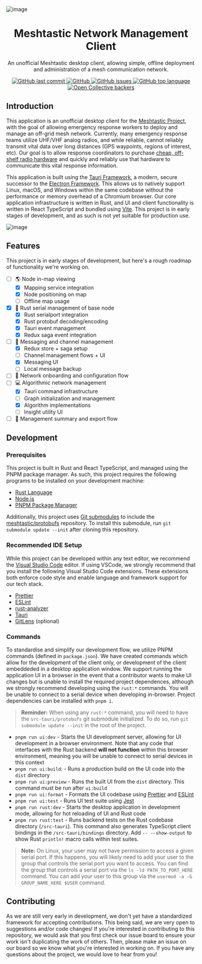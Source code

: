 ![image](https://user-images.githubusercontent.com/46639306/206589911-37289193-1b7f-441b-81c4-68304b0c55b2.png)

<div align="center">
  <h1 align="center">Meshtastic Network Management Client</h1>
  <p align="center">An unofficial Meshtastic desktop client, allowing simple, offline deployment and administration of a mesh communication network.</p>
</div>

<p align="center">
  <!-- [![status](https://img.shields.io/badge/status-stable-blue.svg)](https://github.com/tauri-apps/tauri/tree/dev)
  [![License](https://img.shields.io/github/license/ajmcquilkin/meshtastic-emergency-response-client)](https://opencollective.com/tauri)
  ![GitHub issues](https://img.shields.io/github/issues/ajmcquilkin/meshtastic-emergency-response-client)
  [![website](https://img.shields.io/badge/website-meshtastic.org-green.svg)]([https://meshtastic.org](https://meshtastic.org/))
  [![support meshtastic](https://img.shields.io/badge/sponsor-Open%20Collective-blue.svg)](https://opencollective.com/meshtastic) -->
  
  <!--   <img alt="GitHub branch checks state" src="https://img.shields.io/github/checks-status/ajmcquilkin/meshtastic-emergency-response-client/main"> -->
  <a href="https://github.com/ajmcquilkin/Meshtastic-emergency-response-client/commits/main">
    <img alt="GitHub last commit" src="https://img.shields.io/github/last-commit/ajmcquilkin/meshtastic-emergency-response-client">
  </a>
  
  <a href="https://github.com/ajmcquilkin/Meshtastic-emergency-response-client/blob/main/LICENSE">
    <img alt="GitHub" src="https://img.shields.io/github/license/ajmcquilkin/meshtastic-emergency-response-client">
  </a>
  
  <a href="https://github.com/ajmcquilkin/Meshtastic-emergency-response-client/issues">
    <img alt="GitHub issues" src="https://img.shields.io/github/issues/ajmcquilkin/meshtastic-emergency-response-client">
  </a>
  
  <a href="https://github.com/ajmcquilkin/Meshtastic-emergency-response-client">
    <img alt="GitHub top language" src="https://img.shields.io/github/languages/top/ajmcquilkin/meshtastic-emergency-response-client">
  </a>
  
  <a href="https://opencollective.com/meshtastic">
    <img alt="Open Collective backers" src="https://img.shields.io/opencollective/backers/meshtastic?label=support%20meshtastic">
  </a>
</p>

## Introduction

<!-- > :bangbang: **This application is in early alpha development. For the time being, all images shown in this README are Figma designs and are likely not implemented. We will update this README when this functionality is implemented.** :bangbang: -->

This application is an unofficial desktop client for the [Meshtastic Project](https://meshtastic.org/), with the goal of allowing emergency response workers to deploy and manage an off-grid mesh network. Currently, many emergency response teams utilize UHF/VHF analog radios, and while reliable, cannot reliably transmit vital data over long distances (GPS waypoints, regions of interest, etc). Our goal is to allow response coordinators to purchase [cheap, off-shelf radio hardware](https://meshtastic.org/docs/supported-hardware) and quickly and reliably use that hardware to communicate this vital response information.

This application is built using the [Tauri Framework](https://tauri.app/), a modern, secure successor to the [Electron Framework](https://www.electronjs.org/). This allows us to natively support Linux, macOS, and Windows within the same codebase without the performance or memory overhead of a Chromium browser. Our core application infrastructure is written in Rust, and UI and client functionality is written in React TypeScript and bundled using [Vite](https://vitejs.dev/). This project is in early stages of development, and as such is not yet suitable for production use.

<!-- ![image](https://user-images.githubusercontent.com/46639306/197882383-e993add8-0900-4114-9cb6-9e9cb4d331d4.png) -->

![image](https://user-images.githubusercontent.com/46639306/206596246-0619edd5-7303-4fad-81f0-8c84263016b1.png)

## Features

This project is in early stages of development, but here's a rough roadmap of functionality we're working on.

- [ ] :earth_americas: Node in-map viewing
  - [x] Mapping service integration
  - [x] Node positioning on map
  - [ ] Offline map usage
- [x] :electric_plug: Rust serial management of base node
  - [x] Rust serialport integration
  - [x] Rust protobuf decoding/encoding
  - [x] Tauri event management
  - [x] Redux saga event integration
- [ ] :satellite: Messaging and channel management
  - [x] Redux store + saga setup
  - [ ] Channel management flows + UI
  - [x] Messaging UI
  - [ ] Local message backup
- [ ] :memo: Network onboarding and configuration flow
- [ ] :computer: Algorithmic network management
  - [x] Tauri command infrastructure
  - [ ] Graph initialization and management
  - [x] Algorithm implementations
  - [ ] Insight utility UI
- [ ] :floppy_disk: Management summary and export flow

## Development

### Prerequisites

This project is built in Rust and React TypeScript, and managed using the PNPM package manager. As such, this project requires the following programs to be installed on your development machine:

- [Rust Language](https://www.rust-lang.org/)
- [Node.js](https://nodejs.org/en/)
- [PNPM Package Manager](https://pnpm.io/installation)

Additionally, this project uses [Git submodules](https://git-scm.com/book/en/v2/Git-Tools-Submodules) to include the [meshtastic/protobufs](https://github.com/meshtastic/protobufs) repository. To install this submodule, run `git submodule update --init` after cloning this repository.

### Recommended IDE Setup

While this project can be developed within any text editor, we recommend the [Visual Studio Code](https://code.visualstudio.com/) editor. If using VSCode, we strongly recommend that you install the following Visual Studio Code extensions. These extensions both enforce code style and enable language and framework support for our tech stack.

- [Prettier](https://marketplace.visualstudio.com/items?itemName=esbenp.prettier-vscode)
- [ESLint](https://marketplace.visualstudio.com/items?itemName=dbaeumer.vscode-eslint)
- [rust-analyzer](https://marketplace.visualstudio.com/items?itemName=rust-lang.rust-analyzer)
- [Tauri](https://marketplace.visualstudio.com/items?itemName=tauri-apps.tauri-vscode)
- [GitLens](https://marketplace.visualstudio.com/items?itemName=eamodio.gitlens) (optional)

### Commands

To standardise and simplify our development flow, we utilize PNPM commands (defined in `package.json`). We have created commands which allow for the development of the client only, or development of the client embeddeded in a desktop application window. We support running the application UI in a browser in the event that a contributor wants to make UI changes but is unable to install the required project dependences, although we strongly recommend developing using the `rust:*` commands. You will be unable to connect to a serial device when developing in-browser. Project dependencies can be installed with `pnpm i`.

> **Reminder:** When using any `rust:*` command, you will need to have the `src-tauri/protobufs` git submodule initialized. To do so, run `git submodule update --init` in the root of the project.

- `pnpm run ui:dev` - Starts the UI development server, allowing for UI development in a browser environment. Note that any code that interfaces with the Rust backend **will not function** within this browser environment, meaning you will be unable to connect to serial devices in this context
- `pnpm run ui:build`: - Runs a production build on the UI code into the `dist` directory
- `pnpm run ui:preview` - Runs the built UI from the `dist` directory. This command must be run after `ui:build`
- `pnpm run ui:format` - Formats the UI codebase using [Prettier](https://prettier.io/) and [ESLint](https://eslint.org/)
- `pnpm run ui:test` - Runs UI test suite using [Jest](https://jestjs.io/)
- `pnpm run rust:dev` - Starts the desktop application in development mode, allowing for hot reloading of UI and Rust code
- `pnpm run rust:test` - Runs backend tests on the Rust codebase directory (`/src-tauri`). This command also generates TypeScript client bindings in the `/src-tauri/bindings` directory. Add `-- --show-output` to show Rust `println!` macro calls within test suites.

> **Note:** On Linux, your user may not have permission to access a given serial port. If this happens, you will likely need to add your user to the group that controls the serial port you want to access. You can find the group that controls a serial port via the `ls -ld PATH_TO_PORT_HERE` command. You can add your user to this group via the `usermod -a -G GROUP_NAME_HERE $USER` command.

## Contributing

As we are still very early in development, we don't yet have a standardized framework for accepting contributions. This being said, we are very open to suggestions and/or code changes! If you're interested in contributing to this repository, we would ask that you first check our issue board to ensure your work isn't duplicating the work of others. Then, please make an issue on our board so we know what you're interested in working on. If you have any questions about the project, we would love to hear from you!
